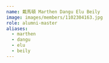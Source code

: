 ```yaml
---
name: 戴馬頓 Marthen Dangu Elu Beily 
image: images/members/1102304163.jpg 
role: alumni-master
aliases:
  - marthen
  - dangu
  - elu
  - beily
---
```

